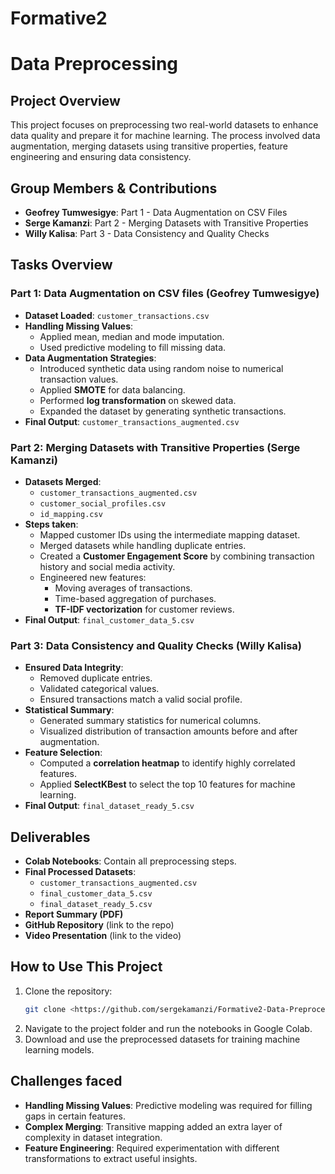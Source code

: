 # Formative2
# Data Preprocessing 

## Project Overview
This project focuses on preprocessing two real-world datasets to enhance data quality and prepare it for machine learning. The process involved data augmentation, merging datasets using transitive properties, feature engineering and ensuring data consistency.

## Group Members & Contributions
- **Geofrey Tumwesigye**: Part 1 - Data Augmentation on CSV Files
- **Serge Kamanzi**: Part 2 - Merging Datasets with Transitive Properties
- **Willy Kalisa**: Part 3 - Data Consistency and Quality Checks

## Tasks Overview
### **Part 1: Data Augmentation on CSV files (Geofrey Tumwesigye)**
- **Dataset Loaded**: `customer_transactions.csv`
- **Handling Missing Values**:
  - Applied mean, median and mode imputation.
  - Used predictive modeling to fill missing data.
- **Data Augmentation Strategies**:
  - Introduced synthetic data using random noise to numerical transaction values.
  - Applied **SMOTE** for data balancing.
  - Performed **log transformation** on skewed data.
  - Expanded the dataset by generating synthetic transactions.
- **Final Output**: `customer_transactions_augmented.csv`

### **Part 2: Merging Datasets with Transitive Properties (Serge Kamanzi)**
- **Datasets Merged**:
  - `customer_transactions_augmented.csv`
  - `customer_social_profiles.csv` 
  - `id_mapping.csv` 
- **Steps taken**:
  - Mapped customer IDs using the intermediate mapping dataset.
  - Merged datasets while handling duplicate entries.
  - Created a **Customer Engagement Score** by combining transaction history and social media activity.
  - Engineered new features:
    - Moving averages of transactions.
    - Time-based aggregation of purchases.
    - **TF-IDF vectorization** for customer reviews.
- **Final Output**: `final_customer_data_5.csv`

### **Part 3: Data Consistency and Quality Checks (Willy Kalisa)**
- **Ensured Data Integrity**:
  - Removed duplicate entries.
  - Validated categorical values.
  - Ensured transactions match a valid social profile.
- **Statistical Summary**:
  - Generated summary statistics for numerical columns.
  - Visualized distribution of transaction amounts before and after augmentation.
- **Feature Selection**:
  - Computed a **correlation heatmap** to identify highly correlated features.
  - Applied **SelectKBest** to select the top 10 features for machine learning.
- **Final Output**: `final_dataset_ready_5.csv`

## Deliverables
- **Colab Notebooks**: Contain all preprocessing steps.
- **Final Processed Datasets**:
  - `customer_transactions_augmented.csv`
  - `final_customer_data_5.csv`
  - `final_dataset_ready_5.csv`
- **Report Summary (PDF)**
- **GitHub Repository** (link to the repo)
- **Video Presentation** (link to the video)

## How to Use This Project
1. Clone the repository:
   ```sh
   git clone <https://github.com/sergekamanzi/Formative2-Data-Preprocessing>
   ```
2. Navigate to the project folder and run the notebooks in Google Colab.
3. Download and use the preprocessed datasets for training machine learning models.

## Challenges faced
- **Handling Missing Values**: Predictive modeling was required for filling gaps in certain features.
- **Complex Merging**: Transitive mapping added an extra layer of complexity in dataset integration.
- **Feature Engineering**: Required experimentation with different transformations to extract useful insights.



